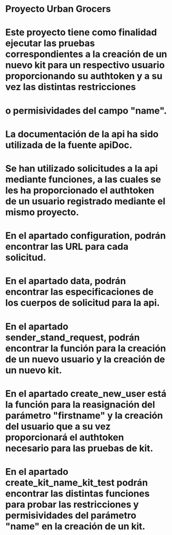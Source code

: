 # Proyecto Urban Grocers 

# Este proyecto tiene como finalidad ejecutar las pruebas correspondientes a la creación de un nuevo kit para un respectivo usuario proporcionando su authtoken y a su vez las distintas restricciones
# o permisividades del campo "name".

# La documentación de la api ha sido utilizada de la fuente apiDoc.

# Se han utilizado solicitudes a la api mediante funciones, a las cuales se les ha proporcionado el authtoken de un usuario registrado mediante el mismo proyecto.
# En el apartado configuration, podrán encontrar las URL para cada solicitud.
# En el apartado data, podrán encontrar las especificaciones de los cuerpos de solicitud para la api.
# En el apartado sender_stand_request, podrán encontrar la función para la creación de un nuevo usuario y la creación de un nuevo kit.
# En el apartado create_new_user está la función para la reasignación del parámetro "firstname" y la creación del usuario que a su vez proporcionará el authtoken necesario para las pruebas de kit.
# En el apartado create_kit_name_kit_test podrán encontrar las distintas funciones para probar las restricciones y permisividades del parámetro "name" en la creación de un kit.

